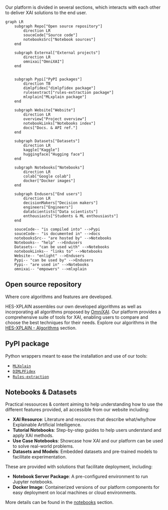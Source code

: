
Our platform is divided in several sections, which interacts with each other to deliver XAI solutions to the end user.

```mermaid
graph LR
    subgraph Repo["Open source repository"]
        direction LR
        souceCode["Source code"]
        notebooksSrc["Notebook sources"]
    end

    subgraph External["External projects"]
        direction LR
        omnixai["OmniXAI"]
    end


    subgraph Pypi["PyPI packages"]
        direction TB
        dimlpfidex["dimlpfidex package"]
        rulesextract["rules-extraction package"]
        mlxplain["MLxplain package"]
    end

    subgraph Website["Website"]
        direction LR
        overview["Project overview"]
        notebookLinks["Notebooks index"]
        docs["Docs. & API ref."]
    end

    subgraph Datasets["Datasets"]
        direction LR
        kaggle["Kaggle"]
        huggingface["Hugging face"]
    end

    subgraph Notebooks["Notebooks"]
        direction LR
        colab["Google colab"]
        docker["Docker images"]
    end

    subgraph Endusers["End users"]
        direction LR
        decisionMakers["Decision makers"]
        engineers["Engineers"]
        dataScientists["Data scientists"]
        enthousiasts["Students & ML enthousiasts"]
    end

    souceCode-- "is compiled into" -->Pypi
    souceCode-- "is documented in" -->docs 
    notebooksSrc-- "are hosted by" -->Notebooks
    Notebooks-- "help" -->Endusers
    Datasets-- "can be used with" -->Notebooks
    notebookLinks-- "links to" -->Notebooks
    Website-- "enlight" -->Endusers
    Pypi-- "can be used by" -->Endusers
    Pypi-- "are used in" -->Notebooks
    omnixai-- "empowers" -->mlxplain

```

## Open source repository
Where core algorithms and features are developed.

HES-XPLAIN assembles our own developed algorithms as well as incorporating all algorithms proposed by [OmniXAI](https://github.com/salesforce/omnixai). Our platform provides a comprehensive suite of tools for XAI, enabling users to compare and choose the best techniques for their needs. Explore our algorithms in the [HES-XPLAIN - Algorithms](algos.md) section.

## PyPI package
Python wrappers meant to ease the installation and use of our tools:

- [`MLXplain`](../documentation/installation-guide.md#mlxplain-installation)
- [`DIMLPFidex`](../documentation/installation-guide.md#dimlpfidex-installation)
- [`Rules-extraction`](../documentation/installation-guide.md#rules-extraction-installation)

## Notebooks & Datasets
Practical ressources & content aiming to help understanding how to use the different features provided, all accessible from our website including:

- **XAI Resource**: Literature and resources that describe what/why/how Explainable Artificial Intelligence.
- **Tutorial Notebooks**: Step-by-step guides to help users understand and apply XAI methods.
- **Use Case Notebooks**: Showcase how XAI and our platform can be used to solve real-world problems.
- **Datasets and Models**: Embedded datasets and pre-trained models to facilitate experimentation.

These are provided with solutions that facilitate deployment, including:

- **Notebook Server Package**: A pre-configured environment to run Jupyter notebooks.
- **Docker Image**: Containerized versions of our platform components for easy deployment on local machines or cloud environments.

More details can be found in the [notebooks](../notebooks.md) section.
